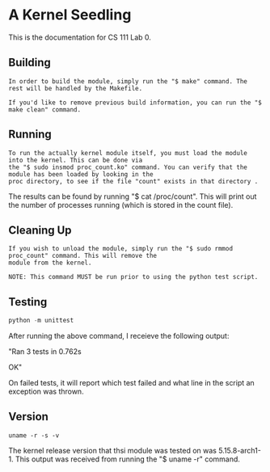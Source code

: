 # A Kernel Seedling
This is the documentation for CS 111 Lab 0.

## Building
```shell
In order to build the module, simply run the "$ make" command. The rest will be handled by the Makefile.

If you'd like to remove previous build information, you can run the "$ make clean" command. 
```

## Running
```shell
To run the actually kernel module itself, you must load the module into the kernel. This can be done via
the "$ sudo insmod proc_count.ko" command. You can verify that the module has been loaded by looking in the
proc directory, to see if the file "count" exists in that directory .
```
The results can be found by running "$ cat /proc/count". This will print out the number of processes running
(which is stored in the count file). 

## Cleaning Up
```shell
If you wish to unload the module, simply run the "$ sudo rmmod proc_count" command. This will remove the 
module from the kernel.

NOTE: This command MUST be run prior to using the python test script.
```

## Testing
```python
python -m unittest
```
After running the above command, I receieve the following output:

"Ran 3 tests in 0.762s

OK"

On failed tests, it will report which test failed and what line in the script an exception was thrown. 

## Version
```shell
uname -r -s -v
```
The kernel release version that thsi module was tested on was 5.15.8-arch1-1. This output was received from 
running the "$ uname -r" command.

